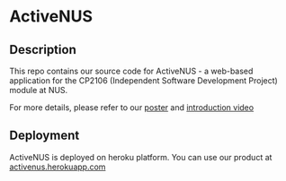 # ActiveNUS

## Description
This repo contains our source code for ActiveNUS - a web-based application for the CP2106 (Independent Software Development Project) module at NUS.

For more details, please refer to our [poster](https://drive.google.com/file/d/1CTcRGXYjRdf0oOSdVXsgkGSveH_RCOx_/view?usp=sharing) and [introduction video](https://drive.google.com/file/d/129YfpTPlNUbaE8Dh_FWRRqwucMOkAF9_/view?usp=sharing)

## Deployment
ActiveNUS is deployed on heroku platform. You can use our product at [activenus.herokuapp.com](https://activenus.herokuapp.com/)

